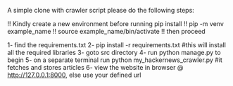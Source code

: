 

A simple clone with crawler script please do the following steps:

!! Kindly create a new environment before running pip install !! pip -m venv example_name !! source example_name/bin/activate !! then proceed

1- find the requirements.txt 2- pip install -r requirements.txt #this will install all the required libraries 3- goto src directory 4- run python manage.py to begin 5- on a separate terminal run python my_hackernews_crawler.py #it fetches and stores articles 6- view the website in browser @ http://127.0.0.1:8000, else use your defined url

